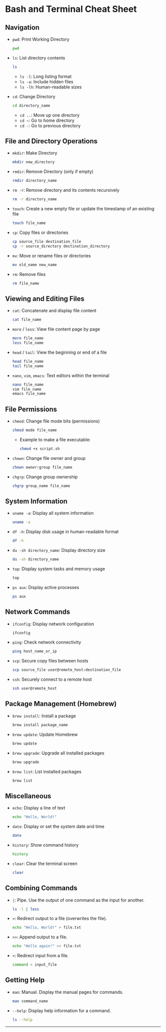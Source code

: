 


#  Bash and Terminal Cheat Sheet

## Navigation
- `pwd`: Print Working Directory
  ```sh
  pwd
  ```
- `ls`: List directory contents
  ```sh
  ls
  ```
  - `ls -l`: Long listing format
  - `ls -a`: Include hidden files
  - `ls -lh`: Human-readable sizes

- `cd`: Change Directory
  ```sh
  cd directory_name
  ```
  - `cd ..`: Move up one directory
  - `cd ~`: Go to home directory
  - `cd -`: Go to previous directory

## File and Directory Operations
- `mkdir`: Make Directory
  ```sh
  mkdir new_directory
  ```

- `rmdir`: Remove Directory (only if empty)
  ```sh
  rmdir directory_name
  ```

- `rm -r`: Remove directory and its contents recursively
  ```sh
  rm -r directory_name
  ```

- `touch`: Create a new empty file or update the timestamp of an existing file
  ```sh
  touch file_name
  ```

- `cp`: Copy files or directories
  ```sh
  cp source_file destination_file
  cp -r source_directory destination_directory
  ```

- `mv`: Move or rename files or directories
  ```sh
  mv old_name new_name
  ```

- `rm`: Remove files
  ```sh
  rm file_name
  ```

## Viewing and Editing Files
- `cat`: Concatenate and display file content
  ```sh
  cat file_name
  ```

- `more` / `less`: View file content page by page
  ```sh
  more file_name
  less file_name
  ```

- `head` / `tail`: View the beginning or end of a file
  ```sh
  head file_name
  tail file_name
  ```

- `nano`, `vim`, `emacs`: Text editors within the terminal
  ```sh
  nano file_name
  vim file_name
  emacs file_name
  ```

## File Permissions
- `chmod`: Change file mode bits (permissions)
  ```sh
  chmod mode file_name
  ```
  - Example to make a file executable:
    ```sh
    chmod +x script.sh
    ```

- `chown`: Change file owner and group
  ```sh
  chown owner:group file_name
  ```

- `chgrp`: Change group ownership
  ```sh
  chgrp group_name file_name
  ```

## System Information
- `uname -a`: Display all system information
  ```sh
  uname -a
  ```

- `df -h`: Display disk usage in human-readable format
  ```sh
  df -h
  ```

- `du -sh directory_name`: Display directory size
  ```sh
  du -sh directory_name
  ```

- `top`: Display system tasks and memory usage
  ```sh
  top
  ```

- `ps aux`: Display active processes
  ```sh
  ps aux
  ```

## Network Commands
- `ifconfig`: Display network configuration
  ```sh
  ifconfig
  ```

- `ping`: Check network connectivity
  ```sh
  ping host_name_or_ip
  ```

- `scp`: Secure copy files between hosts
  ```sh
  scp source_file user@remote_host:destination_file
  ```

- `ssh`: Securely connect to a remote host
  ```sh
  ssh user@remote_host
  ```

## Package Management (Homebrew)
- `brew install`: Install a package
  ```sh
  brew install package_name
  ```

- `brew update`: Update Homebrew
  ```sh
  brew update
  ```

- `brew upgrade`: Upgrade all installed packages
  ```sh
  brew upgrade
  ```

- `brew list`: List installed packages
  ```sh
  brew list
  ```

## Miscellaneous
- `echo`: Display a line of text
  ```sh
  echo "Hello, World!"
  ```

- `date`: Display or set the system date and time
  ```sh
  date
  ```

- `history`: Show command history
  ```sh
  history
  ```

- `clear`: Clear the terminal screen
  ```sh
  clear
  ```

## Combining Commands
- `|`: Pipe. Use the output of one command as the input for another.
  ```sh
  ls -l | less
  ```

- `>`: Redirect output to a file (overwrites the file).
  ```sh
  echo "Hello, World!" > file.txt
  ```

- `>>`: Append output to a file.
  ```sh
  echo "Hello again!" >> file.txt
  ```

- `<`: Redirect input from a file.
  ```sh
  command < input_file
  ```

## Getting Help
- `man`: Manual. Display the manual pages for commands.
  ```sh
  man command_name
  ```

- `--help`: Display help information for a command.
  ```sh
  ls --help
  ```

---


